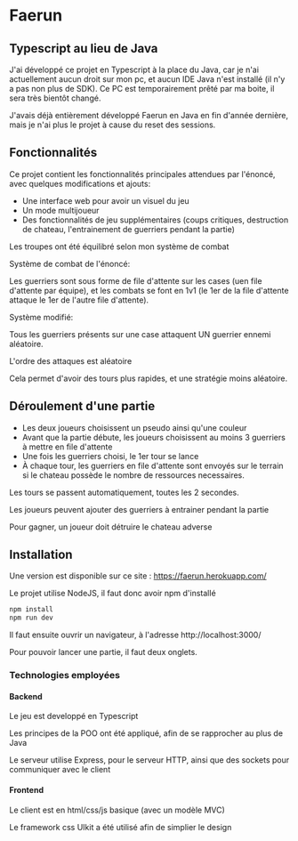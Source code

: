 # Faerun

## Typescript au lieu de Java

J'ai développé ce projet en Typescript à la place du Java, car je n'ai actuellement aucun droit sur mon pc, et aucun IDE Java n'est installé (il n'y a pas non plus de SDK). Ce PC est temporairement prêté par ma boite, il sera très bientôt changé.

J'avais déjà entièrement développé Faerun en Java en fin d'année dernière, mais je n'ai plus le projet à cause du reset des sessions.

## Fonctionnalités

Ce projet contient les fonctionnalités principales attendues par l'énoncé, avec quelques modifications et ajouts:

 - Une interface web pour avoir un visuel du jeu
 - Un mode multijoueur
 - Des fonctionnalités de jeu supplémentaires (coups critiques, destruction de chateau, l'entrainement de guerriers pendant la partie)

Les troupes ont été équilibré selon mon système de combat

Système de combat de l'énoncé:

Les guerriers sont sous forme de file d'attente sur les cases (uen file d'attente par équipe), et les combats se font en 1v1 (le 1er de la file d'attente attaque le 1er de l'autre file d'attente).

Système modifié:

Tous les guerriers présents sur une case attaquent UN guerrier ennemi aléatoire.

L'ordre des attaques est aléatoire

Cela permet d'avoir des tours plus rapides, et une stratégie moins aléatoire.

## Déroulement d'une partie

 - Les deux joueurs choisissent un pseudo ainsi qu'une couleur
 - Avant que la partie débute, les joueurs choisissent au moins 3 guerriers à mettre en file d'attente
 - Une fois les guerriers choisi, le 1er tour se lance
 - À chaque tour, les guerriers en file d'attente sont envoyés sur le terrain si le chateau possède le nombre de ressources necessaires.
 
 Les tours se passent automatiquement, toutes les 2 secondes.
 
 Les joueurs peuvent ajouter des guerriers à entrainer pendant la partie

 Pour gagner, un joueur doit détruire le chateau adverse

## Installation

Une version est disponible sur ce site : https://faerun.herokuapp.com/

Le projet utilise NodeJS, il faut donc avoir npm d'installé

```bash
npm install
npm run dev
```

Il faut ensuite ouvrir un navigateur, à l'adresse http://localhost:3000/

Pour pouvoir lancer une partie, il faut deux onglets. 

### Technologies employées

#### Backend

Le jeu est developpé en Typescript

Les principes de la POO ont été appliqué, afin de se rapprocher au plus de Java

Le serveur utilise Express, pour le serveur HTTP, ainsi que des sockets pour communiquer avec le client

#### Frontend

Le client est en html/css/js basique (avec un modèle MVC)

Le framework css UIkit a été utilisé afin de simplier le design
